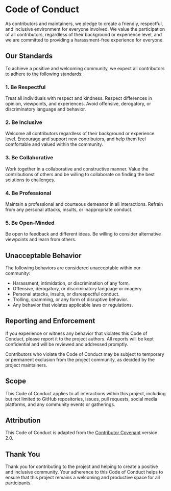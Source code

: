 # Code of Conduct

As contributors and maintainers, we pledge to create a friendly, respectful, and inclusive environment for
everyone involved. We value the participation of all contributors, regardless of their background or experience level,
and we are committed to providing a harassment-free experience for everyone.

## Our Standards

To achieve a positive and welcoming community, we expect all contributors to adhere to the following standards:

### 1. Be Respectful

Treat all individuals with respect and kindness. Respect differences in opinion, viewpoints, and experiences. Avoid
offensive, derogatory, or discriminatory language and behavior.

### 2. Be Inclusive

Welcome all contributors regardless of their background or experience level. Encourage and support new contributors, and
help them feel comfortable and valued within the community.

### 3. Be Collaborative

Work together in a collaborative and constructive manner. Value the contributions of others and be willing to
collaborate on finding the best solutions to challenges.

### 4. Be Professional

Maintain a professional and courteous demeanor in all interactions. Refrain from any personal attacks, insults, or
inappropriate conduct.

### 5. Be Open-Minded

Be open to feedback and different ideas. Be willing to consider alternative viewpoints and learn from others.

## Unacceptable Behavior

The following behaviors are considered unacceptable within our community:

- Harassment, intimidation, or discrimination of any form.
- Offensive, derogatory, or discriminatory language or imagery.
- Personal attacks, insults, or disrespectful conduct.
- Trolling, spamming, or any form of disruptive behavior.
- Any behavior that violates applicable laws or regulations.

## Reporting and Enforcement

If you experience or witness any behavior that violates this Code of Conduct, please report it to the project authors.
All reports will be kept confidential and will be reviewed and addressed promptly.

Contributors who violate the Code of Conduct may be subject to temporary or permanent exclusion from the project
community, as decided by the project maintainers.

## Scope

This Code of Conduct applies to all interactions within this project, including but not limited to GitHub
repositories, issues, pull requests, social media platforms, and any community events or gatherings.

## Attribution

This Code of Conduct is adapted from
the [Contributor Covenant](https://www.contributor-covenant.org/version/2/0/code_of_conduct.html) version 2.0.

## Thank You

Thank you for contributing to the project and helping to create a positive and inclusive community. Your adherence
to this Code of Conduct helps to ensure that this project remains a welcoming and productive space for all participants.
